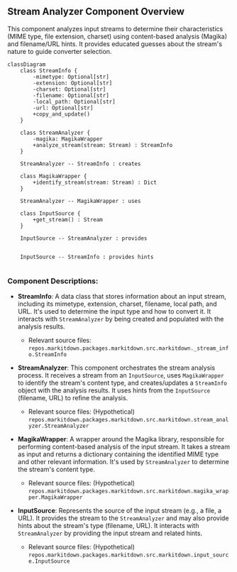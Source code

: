 ## Stream Analyzer Component Overview

This component analyzes input streams to determine their characteristics (MIME type, file extension, charset) using content-based analysis (Magika) and filename/URL hints. It provides educated guesses about the stream's nature to guide converter selection.

```mermaid
classDiagram
    class StreamInfo {
        -mimetype: Optional[str]
        -extension: Optional[str]
        -charset: Optional[str]
        -filename: Optional[str]
        -local_path: Optional[str]
        -url: Optional[str]
        +copy_and_update()
    }

    class StreamAnalyzer {
        -magika: MagikaWrapper
        +analyze_stream(stream: Stream) : StreamInfo
    }

    StreamAnalyzer -- StreamInfo : creates

    class MagikaWrapper {
        +identify_stream(stream: Stream) : Dict
    }

    StreamAnalyzer -- MagikaWrapper : uses

    class InputSource {
        +get_stream() : Stream
    }

    InputSource -- StreamAnalyzer : provides


    InputSource -- StreamInfo : provides hints


```

### Component Descriptions:

*   **StreamInfo**: A data class that stores information about an input stream, including its mimetype, extension, charset, filename, local path, and URL. It's used to determine the input type and how to convert it. It interacts with `StreamAnalyzer` by being created and populated with the analysis results.
    *   Relevant source files: `repos.markitdown.packages.markitdown.src.markitdown._stream_info.StreamInfo`

*   **StreamAnalyzer**: This component orchestrates the stream analysis process. It receives a stream from an `InputSource`, uses `MagikaWrapper` to identify the stream's content type, and creates/updates a `StreamInfo` object with the analysis results. It uses hints from the `InputSource` (filename, URL) to refine the analysis.
    *   Relevant source files: (Hypothetical) `repos.markitdown.packages.markitdown.src.markitdown.stream_analyzer.StreamAnalyzer`

*   **MagikaWrapper**: A wrapper around the Magika library, responsible for performing content-based analysis of the input stream. It takes a stream as input and returns a dictionary containing the identified MIME type and other relevant information. It's used by `StreamAnalyzer` to determine the stream's content type.
    *   Relevant source files: (Hypothetical) `repos.markitdown.packages.markitdown.src.markitdown.magika_wrapper.MagikaWrapper`

*   **InputSource**: Represents the source of the input stream (e.g., a file, a URL). It provides the stream to the `StreamAnalyzer` and may also provide hints about the stream's type (filename, URL). It interacts with `StreamAnalyzer` by providing the input stream and related hints.
    *   Relevant source files: (Hypothetical) `repos.markitdown.packages.markitdown.src.markitdown.input_source.InputSource`